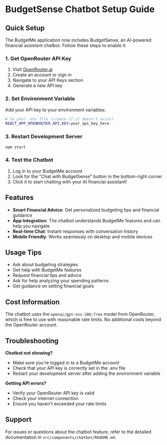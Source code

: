 # BudgetSense Chatbot Setup Guide

## Quick Setup

The BudgetMe application now includes BudgetSense, an AI-powered financial assistant chatbot. Follow these steps to enable it:

### 1. Get OpenRouter API Key

1. Visit [OpenRouter.ai](https://openrouter.ai)
2. Create an account or sign in
3. Navigate to your API Keys section
4. Generate a new API key

### 2. Set Environment Variable

Add your API key to your environment variables:

```bash
# In your .env file (create if it doesn't exist)
REACT_APP_OPENROUTER_API_KEY=your_api_key_here
```

### 3. Restart Development Server

```bash
npm start
```

### 4. Test the Chatbot

1. Log in to your BudgetMe account
2. Look for the "Chat with BudgetSense" button in the bottom-right corner
3. Click it to start chatting with your AI financial assistant!

## Features

- **Smart Financial Advice**: Get personalized budgeting tips and financial guidance
- **App Integration**: The chatbot understands BudgetMe features and can help you navigate
- **Real-time Chat**: Instant responses with conversation history
- **Mobile Friendly**: Works seamlessly on desktop and mobile devices

## Usage Tips

- Ask about budgeting strategies
- Get help with BudgetMe features
- Request financial tips and advice
- Ask for help analyzing your spending patterns
- Get guidance on setting financial goals

## Cost Information

The chatbot uses the `openai/gpt-oss-20b:free` model from OpenRouter, which is free to use with reasonable rate limits. No additional costs beyond the OpenRouter account.

## Troubleshooting

**Chatbot not showing?**
- Make sure you're logged in to a BudgetMe account
- Check that your API key is correctly set in the .env file
- Restart your development server after adding the environment variable

**Getting API errors?**
- Verify your OpenRouter API key is valid
- Check your internet connection
- Ensure you haven't exceeded your rate limits

## Support

For issues or questions about the chatbot feature, refer to the detailed documentation in `src/components/chatbot/README.md`.
